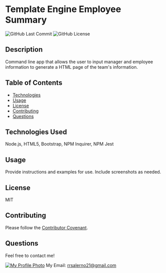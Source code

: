 # Template Engine Employee Summary

![GitHub Last Commit](https://img.shields.io/github/last-commit/rrsalerno21/template-engine-employee-summary)
![GitHub License](https://img.shields.io/github/license/rrsalerno21/template-engine-employee-summary)

## Description 

Command line app that allows the user to input manager and employee information to generate a HTML page of the team's information.

## Table of Contents

* [Technologies](#technologies)
* [Usage](#usage)
* [License](#license)
* [Contributing](#contributing)
* [Questions](#questions)



## Technologies Used
Node.js, HTML5, Bootstrap, NPM Inquirer, NPM Jest

## Usage 

Provide instructions and examples for use. Include screenshots as needed.


## License

MIT


## Contributing

Please follow the [Contributor Covenant](https://www.contributor-covenant.org/).


##  Questions

Feel free to contact me!

[![My Profile Photo](https://github.com/rrsalerno21.png)](https://github.com/rrsalerno21)
My Email: rrsalerno21@gmail.com

